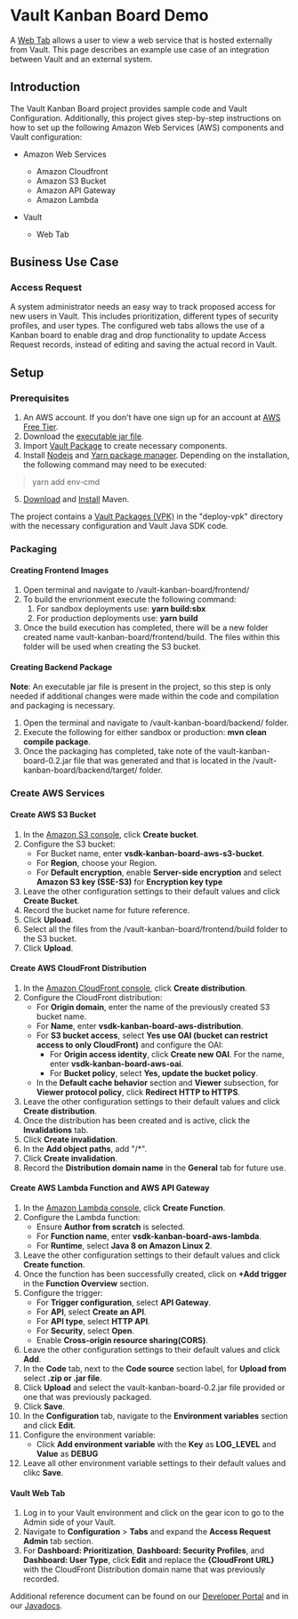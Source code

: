 # Vault Kanban Board Demo
A [Web Tab](https://vaulthelp2.vod309.com/wordpress/?p=23516#defining_web_tabs) allows a user to view a web service that is
hosted externally from Vault. This page describes an example
use case of an integration between Vault and an external
system.

## Introduction
The Vault Kanban Board project provides sample code and Vault
Configuration. Additionally, this project gives step-by-step 
instructions on how to set up the following Amazon Web Services (AWS)
components and Vault configuration:

- Amazon Web Services
  - Amazon Cloudfront
  - Amazon S3 Bucket
  - Amazon API Gateway
  - Amazon Lambda

- Vault
  - Web Tab

## Business Use Case
### Access Request
A system administrator needs an easy way to track proposed
access for new users in Vault. This includes prioritization, different
types of security profiles, and user types. The configured web tabs allows
the use of a Kanban board to enable drag and drop functionality to update
Access Request records, instead of editing and saving the actual record in Vault.

## Setup
### Prerequisites
1. An AWS account. If you don't have one sign up for an account at [AWS Free Tier](https://aws.amazon.com/free/free-tier/).
2. Download the [executable jar file](https://gitlab.veevadev.com/veevavaultdevsupport/vault-kanban-board/-/blob/Isak/vault-kanban-board-0.2.jar).
3. Import [Vault Package](https://gitlab.veevadev.com/veevavaultdevsupport/vault-kanban-board/-/blob/Isak/KANBAN-BOARD-CONFIG.vpk) to create necessary components.
4. Install [Nodejs](https://nodejs.org/en/) and [Yarn package manager](https://yarnpkg.com/getting-started/install). Depending on the installation, the following command may need to be executed:
>yarn add env-cmd
5. [Download](https://maven.apache.org/download.cgi) and [Install](https://maven.apache.org/install.html) Maven.

The project contains a [Vault Packages (VPK)](https://vaulthelp2.vod309.com/wordpress/admin-user-help/admin-vault-loader/using-configuration-migration-packages/#how_to_import_validate_packages) in the "deploy-vpk" directory with the 
necessary configuration and Vault Java SDK code.
### Packaging
#### Creating Frontend Images
1. Open terminal and navigate to /vault-kanban-board/frontend/
2. To build the envrionment execute the following command:
   1. For sandbox deployments use: **yarn build:sbx**
   2. For production deployments use: **yarn build**
3. Once the build execution has completed, there will be a new folder created name vault-kanban-board/frontend/build. The files within this
folder will be used when creating the S3 bucket.
#### Creating Backend Package
**Note**: An executable jar file is present in the project, so this step is only needed if additional changes were made within the code
and compilation and packaging is necessary.

1. Open the terminal and navigate to /vault-kanban-board/backend/ folder.
2. Execute the following for either sandbox or production: **mvn clean compile package**.
3. Once the packaging has completed, take note of the vault-kanban-board-0.2.jar file that was generated and that is located
in the /vault-kanban-board/backend/target/ folder.
### Create AWS Services
#### Create AWS S3 Bucket
1. In the [Amazon S3 console](https://console.aws.amazon.com/s3/), click **Create bucket**.
2. Configure the S3 bucket:
   - For Bucket name, enter **vsdk-kanban-board-aws-s3-bucket**.
   - For **Region**, choose your Region.
   - For **Default encryption**, enable **Server-side encryption** and select **Amazon S3 key (SSE-S3)** for 
   **Encryption key type**
3. Leave the other configuration settings to their default values and click
   **Create Bucket**. 
4. Record the bucket name for future reference.
5. Click **Upload**.
6. Select all the files from the /vault-kanban-board/frontend/build folder to the S3 bucket.
7. Click **Upload**.
#### Create AWS CloudFront Distribution
1. In the [Amazon CloudFront console](https://console.aws.amazon.com/cloudfront/), click **Create distribution**.
2. Configure the CloudFront distribution:
   - For **Origin domain**, enter the name of the previously created S3 bucket name.
   - For **Name**, enter **vsdk-kanban-board-aws-distribution**.
   - For **S3 bucket access**, select **Yes use OAI (bucket can restrict access to only CloudFront)** and configure the OAI:
     - For **Origin access identity**, click **Create new OAI**. For the name, enter **vsdk-kanban-board-aws-oai**.
     - For **Bucket policy**, select **Yes, update the bucket policy**.
   - In the **Default cache behavior** section and **Viewer** subsection, for **Viewer protocol policy**, click **Redirect HTTP to HTTPS**.
3. Leave the other configuration settings to their default values and click
   **Create distribution**. 
4. Once the distribution has been created and is active, click the **Invalidations** tab.
5. Click **Create invalidation**.
6. In the **Add object paths**, add "/*".
7. Click **Create invalidation**.
8. Record the **Distribution domain name** in the **General** tab for future use.
#### Create AWS Lambda Function and AWS API Gateway
1. In the [Amazon Lambda console](https://console.aws.amazon.com/lambda/), click **Create Function**.
2. Configure the Lambda function:
    - Ensure **Author from scratch** is selected.
    - For **Function name**, enter **vsdk-kanban-board-aws-lambda**.
    - For **Runtime**, select **Java 8 on Amazon Linux 2**.
3. Leave the other configuration settings to their default values and click
   **Create function**. 
4. Once the function has been successfully created, click on **+Add trigger** in the **Function Overview** section.
5. Configure the trigger:
    - For **Trigger configuration**, select **API Gateway**.
    - For **API**, select **Create an API**.
    - For **API type**, select **HTTP API**.
    - For **Security**, select **Open**.
    - Enable **Cross-origin resource sharing(CORS)**.
6. Leave the other configuration settings to their default values and click
   **Add**. 
7. In the **Code** tab, next to the **Code source** section label, for **Upload from** select **.zip or .jar file**.
8. Click **Upload** and select the vault-kanban-board-0.2.jar file provided or one that was previously packaged.
9. Click **Save**.
10. In the **Configuration** tab, navigate to the **Environment variables** section and click **Edit**. 
11. Configure the environment variable:
     - Click **Add environment variable** with the **Key** as **LOG_LEVEL** and **Value** as **DEBUG**
12. Leave all other environment variable settings to their default values and clikc **Save**.

#### Vault Web Tab
1. Log in to your Vault environment and click on the gear icon to go to the Admin side of your Vault.
2. Navigate to **Configuration** > **Tabs** and expand the **Access Request Admin** tab section.
3. For **Dashboard: Prioritization**, **Dashboard: Security Profiles**, and **Dashboard: User Type**, click **Edit** and 
   replace the **{CloudFront URL}** with the CloudFront Distribution domain name that was previously recorded.

Additional reference document can be found on our [Developer Portal](https://developer.veevavault.com/sdk/#vault-java-sdk-overview) and in our [Javadocs](https://repo.veevavault.com/javadoc/vault-sdk-api/21.3.0/docs/api/index.html).
   



